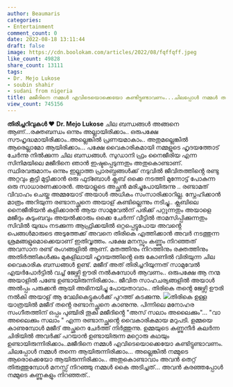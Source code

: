 ```yaml
---
author: Beaumaris
categories:
- Entertainment
comment_count: 0
date: 2022-08-18 13:11:44
draft: false
image: https://cdn.boolokam.com/articles/2022/08/fqffqff.jpeg
like_count: 49828
share_count: 13111
tags:
- Dr. Mejo Lukose
- soubin shahir
- sudani from nigeria
title: മജീദിനെ നമ്മൾ എവിടെയൊക്കെയോ കണ്ടിട്ടുണ്ടാവണം...ചിലപ്പോൾ നമ്മൾ തന്നെ ആയിരുന്നിരിക്കാം
view_count: 745156
---
```


**തിരിച്ചറിവുകൾ ❤️** **Dr. Mejo Lukose** ചില ബന്ധങ്ങൾ അങ്ങനെ ആണ്...രക്തബന്ധം ഒന്നും അല്ലായിരിക്കാം.. ഒരുപക്ഷേ സൗഹൃദ്ധമായിരിക്കാം..അല്ലെങ്കിൽ പ്രണയമാകാം.. അതുമല്ലെങ്കിൽ ആരെല്ലാമോ ആയിരിക്കാം... പക്ഷേ വൈകാരികമായി നമ്മളുടെ ഹൃദയത്തോട് ചേർന്നു നിൽക്കുന്ന ചില ബന്ധങ്ങൾ. സുഡാനി ഫ്രം നൈജീരിയ എന്ന സിനിമയിലെ മജീദിനെ ഞാൻ ഇഷ്ടപ്പെടുന്നതും അതുകൊണ്ടാണ്. സ്ഥിരവരുമാനം ഒന്നും ഇല്ലാത്ത പ്രാരബ്ധങ്ങൾക്ക് നടുവിൽ ജീവിതത്തിൻ്റെ രണ്ടു അറ്റവും കൂട്ടി മുട്ടിക്കാൻ ഒരു ഫുട്ബോൾ ക്ലബ് ഒക്കെ നടത്തി മുന്നോട്ട് പോകുന്ന ഒരു സാധാരണക്കാരൻ. അയാളുടെ അച്ഛൻ മരിച്ചുപോയിരുന്നു .. രണ്ടാമത് വിവാഹം ചെയ്ത അമ്മയോട് അയാൾ അധികം സംസാരിക്കാറില്ല. സ്നേഹിക്കാൻ മാത്രം അറിയുന്ന രണ്ടാനച്ഛനെ അയാള് കണ്ടില്ലെന്നും നടിച്ചു.. ക്ലബിലെ നൈജീരിയൻ കളിക്കാരൻ ആയ സാമുവേൽന് പരിക്ക് പറ്റൂന്നതും അയാളെ മജീദും കുടുംബവും അയൽക്കാരും ഒക്കെ ചേർന്ന് വീട്ടിൽ താമസിപ്പിക്കുന്നതും സിവിൽ യുദ്ധം നടക്കുന്ന ആഫ്രിക്കയിൽ ഒറ്റപ്പെട്ടുപോയ അവൻ്റെ പെങ്ങൾമാരുടെ അടുത്തേക്ക് അവനെ തിരികെ എത്തിക്കാൻ അവർ നടത്തുന്ന ശ്രമങ്ങളുമൊക്കെയാണ് ഇതിവൃത്തം. പക്ഷേ മനസ്സും കണ്ണും നിറഞ്ഞത് അവസാന രണ്ട് രംഗങ്ങളിൽ ആണ്. മതത്തിനും നിറത്തിനും രക്തത്തിനും അതിർത്തികൾക്കും മുകളിലായി ഹൃദയത്തിൻ്റെ ഒരു കോണിൽ വിരിയുന്ന ചില വൈകാരിക ബന്ധങ്ങൾ ഉണ്ട്. മജീദ് അത് തിരിച്ചറിയുന്നത് സാമുവേൽ എയർപോർട്ടിൽ വച്ച് ജേഴ്സി ഊരി നൽകുമ്പോൾ ആവണം.. ഒരുപക്ഷേ ആ നന്മ അയാളിൽ പണ്ടേ ഉണ്ടായിരുന്നിരിക്കാം.. ജീവിത സാഹചര്യങ്ങളിൽ അയാൾ അൽപ്പം പരുക്കൻ ആയി അഭിനയിച്ചു പോയതാവാം.. തിരികെ തൻ്റെ ജേഴ്സി ഊരി നൽകി അയാള് ആ വേലികെട്ടുകൾക്ക് പുറത്ത് കടക്കുന്നു. ![](https://cdn.boolokam.com/articles/2022/08/fqffqff.jpeg)തിരികെ ഉള്ള യാത്രയിൽ മജീദ് തൻ്റെ രണ്ടാനച്ഛനെ കാണുന്നു. പിന്നിലെ മനോഹര സംഗീതത്തിന് ഒപ്പം പുഞ്ചിരി തൂകി മജീദിൻ്റെ "അസ് സലാം അലൈക്കും"... "വാ അലൈക്കും സലാം " എന്ന രണ്ടാനച്ഛൻ്റെ വൈകാരികമായ മറുപടി. ഉമ്മയെ കാണുമ്പോൾ മജീദ് അച്ഛനെ ചേർത്ത് നിർത്തുന്നു. ഉമ്മയുടെ കണ്ണുനീർ കലർന്ന ചിരിയിൽ അവർക്ക് പറയാൻ ഉണ്ടായിരുന്ന മറ്റൊരു കഥയും ഉണ്ടായിരുന്നിരിക്കാം..മജീദിനെ നമ്മൾ എവിടെയൊക്കെയോ കണ്ടിട്ടുണ്ടാവണം. ചിലപ്പോൾ നമ്മൾ തന്നെ ആയിരുന്നിരിക്കാം... അല്ലെങ്കിൽ നമ്മുടെ ആരൊക്കെയോ ആയിരുന്നിരിക്കാം.. അതുകൊണ്ടാവാം അവൻ തെറ്റ് തിരുത്തുമ്പോൾ മനസ്സ് നിറഞ്ഞു നമ്മൾ കൈ അടിച്ചത്... അവൻ കരഞ്ഞപ്പോൾ നമ്മുടെ കണ്ണുകളും നിറഞ്ഞത്..